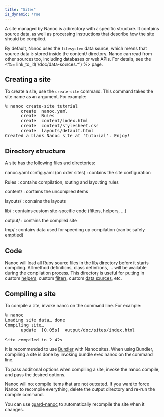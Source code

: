 ```yaml
---
title: "Sites"
is_dynamic: true
---
```


A site managed by Nanoc is a directory with a specific structure. It contains source data, as well as processing instructions that describe how the site should be compiled.

By default, Nanoc uses the `filesystem` data source, which means that source data is stored inside the <span class="filename">content/</span> directory. Nanoc can read from other sources too, including databases or web APIs. For details, see the <%= link_to_id('/doc/data-sources.*') %> page.

## Creating a site

To create a site, use the `create-site` command. This command takes the site name as an argument. For example:

<pre><span class="prompt">%</span> <kbd>nanoc create-site tutorial</kbd>
      <span class="log-create">create</span>  nanoc.yaml
      <span class="log-create">create</span>  Rules
      <span class="log-create">create</span>  content/index.html
      <span class="log-create">create</span>  content/stylesheet.css
      <span class="log-create">create</span>  layouts/default.html
Created a blank Nanoc site at 'tutorial'. Enjoy!</pre>

## Directory structure

A site has the following files and directories:

<span class="filename">nanoc.yaml</span>
<span class="filename">config.yaml</span> (on older sites)
: contains the site configuration

<span class="filename">Rules</span>
: contains compilation, routing and layouting rules

<span class="filename">content/</span>
: contains the uncompiled items

<span class="filename">layouts/</span>
: contains the layouts

<span class="filename">lib/</span>
: contains custom site-specific code (filters, helpers, …)

<span class="filename">output/</span>
: contains the compiled site

<span class="filename">tmp/</span>
: contains data used for speeding up compilation (can be safely emptied)

## Code

Nanoc will load all Ruby source files in the <span class="filename">lib/</span> directory before it starts compiling. All method definitions, class definitions, … will be available during the compilation process. This directory is useful for putting in custom <a href="/doc/helpers/">helpers</a>, custom <a href="/doc/filters/">filters</a>, custom <a href="/doc/data-sources/">data sources</a>, etc.

## Compiling a site

To compile a site, invoke <span class="command">nanoc</span> on the command line. For example:

<pre><span class="prompt">%</span> <kbd>nanoc</kbd>
Loading site data… done
Compiling site…
      update  [0.05s]  output/doc/sites/index.html

Site compiled in 2.42s.</pre>

It is recommended to use [Bundler](http://bundler.io/) with Nanoc sites. When using Bundler, compiling a site is done by invoking <span class="command">bundle exec nanoc</span> on the command line.

To pass additional options when compiling a site, invoke the <span class="command">nanoc compile</span>, and pass the desired options.

Nanoc will not compile items that are not outdated. If you want to force Nanoc to recompile everything, delete the output directory and re-run the compile command.

You can use [guard-nanoc](https://github.com/guard/guard-nanoc) to automatically recompile the site when it changes.
